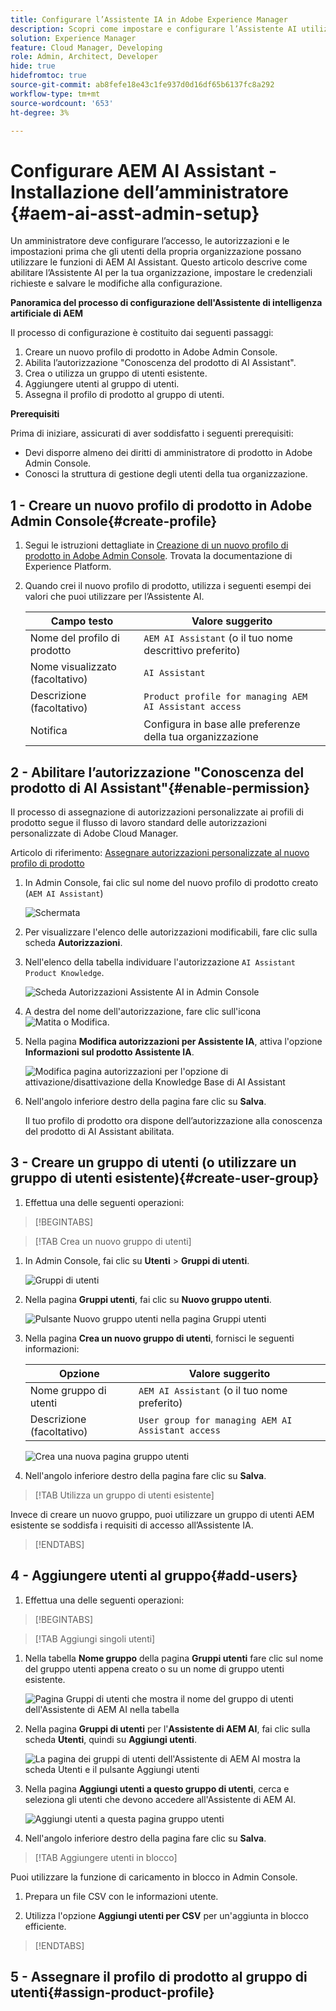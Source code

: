 ```yaml
---
title: Configurare l’Assistente IA in Adobe Experience Manager
description: Scopri come impostare e configurare l’Assistente AI utilizzando Admin Console in Adobe Experience Manager.
solution: Experience Manager
feature: Cloud Manager, Developing
role: Admin, Architect, Developer
hide: true
hidefromtoc: true
source-git-commit: ab8fefe18e43c1fe937d0d16df65b6137fc8a292
workflow-type: tm+mt
source-wordcount: '653'
ht-degree: 3%

---
```


# Configurare AEM AI Assistant - Installazione dell’amministratore {#aem-ai-asst-admin-setup}

Un amministratore deve configurare l’accesso, le autorizzazioni e le impostazioni prima che gli utenti della propria organizzazione possano utilizzare le funzioni di AEM AI Assistant. Questo articolo descrive come abilitare l’Assistente AI per la tua organizzazione, impostare le credenziali richieste e salvare le modifiche alla configurazione.

**Panoramica del processo di configurazione dell&#39;Assistente di intelligenza artificiale di AEM**

Il processo di configurazione è costituito dai seguenti passaggi:

1. Creare un nuovo profilo di prodotto in Adobe Admin Console.
1. Abilita l’autorizzazione &quot;Conoscenza del prodotto di AI Assistant&quot;.
1. Crea o utilizza un gruppo di utenti esistente.
1. Aggiungere utenti al gruppo di utenti.
1. Assegna il profilo di prodotto al gruppo di utenti.

**Prerequisiti**

Prima di iniziare, assicurati di aver soddisfatto i seguenti prerequisiti:

* Devi disporre almeno dei diritti di amministratore di prodotto in Adobe Admin Console.
* Conosci la struttura di gestione degli utenti della tua organizzazione.

## 1 - Creare un nuovo profilo di prodotto in Adobe Admin Console{#create-profile}

1. Segui le istruzioni dettagliate in [Creazione di un nuovo profilo di prodotto in Adobe Admin Console](https://experienceleague.adobe.com/en/docs/experience-platform/access-control/ui/create-profile). Trovata la documentazione di Experience Platform.

1. Quando crei il nuovo profilo di prodotto, utilizza i seguenti esempi dei valori che puoi utilizzare per l’Assistente AI.

   | Campo testo | Valore suggerito |
   | --- | --- |
   | Nome del profilo di prodotto | `AEM AI Assistant` (o il tuo nome descrittivo preferito) |
   | Nome visualizzato (facoltativo) | `AI Assistant` |
   | Descrizione (facoltativo) | `Product profile for managing AEM AI Assistant access` |
   | Notifica | Configura in base alle preferenze della tua organizzazione |




## 2 - Abilitare l’autorizzazione &quot;Conoscenza del prodotto di AI Assistant&quot;{#enable-permission}

Il processo di assegnazione di autorizzazioni personalizzate ai profili di prodotto segue il flusso di lavoro standard delle autorizzazioni personalizzate di Adobe Cloud Manager.

Articolo di riferimento: [Assegnare autorizzazioni personalizzate al nuovo profilo di prodotto](https://experienceleague.adobe.com/en/docs/experience-manager-cloud-manager/content/requirements/custom-permissions#assign-permissions)

1. In Admin Console, fai clic sul nome del nuovo profilo di prodotto creato (`AEM AI Assistant`)

   ![Schermata](/help/implementing/cloud-manager/assets/ai-assistant-console.png)

1. Per visualizzare l&#39;elenco delle autorizzazioni modificabili, fare clic sulla scheda **Autorizzazioni**.

1. Nell&#39;elenco della tabella individuare l&#39;autorizzazione `AI Assistant Product Knowledge`.

   ![Scheda Autorizzazioni Assistente AI in Admin Console](/help/implementing/cloud-manager/assets/ai-assistant-permission.png)

1. A destra del nome dell&#39;autorizzazione, fare clic sull&#39;icona ![Matita o Modifica](https://spectrum.adobe.com/static/icons/workflow_18/Smock_Edit_18_N.svg).

1. Nella pagina **Modifica autorizzazioni per Assistente IA**, attiva l&#39;opzione **Informazioni sul prodotto Assistente IA**.

   ![Modifica pagina autorizzazioni per l&#39;opzione di attivazione/disattivazione della Knowledge Base di AI Assistant](/help/implementing/cloud-manager/assets/ai-assistant-prod-knowledge.png)

1. Nell&#39;angolo inferiore destro della pagina fare clic su **Salva**.

   Il tuo profilo di prodotto ora dispone dell’autorizzazione alla conoscenza del prodotto di AI Assistant abilitata.


## 3 - Creare un gruppo di utenti (o utilizzare un gruppo di utenti esistente){#create-user-group}

1. Effettua una delle seguenti operazioni:

>[!BEGINTABS]

>[!TAB Crea un nuovo gruppo di utenti]

1. In Admin Console, fai clic su **Utenti** > **Gruppi di utenti**.

   ![Gruppi di utenti](/help/implementing/cloud-manager/assets/ai-assistant-user-groups.png)

1. Nella pagina **Gruppi utenti**, fai clic su **Nuovo gruppo utenti**.

   ![Pulsante Nuovo gruppo utenti nella pagina Gruppi utenti](/help/implementing/cloud-manager/assets/ai-assistant-new-user-group.png)

1. Nella pagina **Crea un nuovo gruppo di utenti**, fornisci le seguenti informazioni:

   | Opzione | Valore suggerito |
   | --- | --- |
   | Nome gruppo di utenti | `AEM AI Assistant` (o il tuo nome preferito) |
   | Descrizione (facoltativo) | `User group for managing AEM AI Assistant access` |

   ![Crea una nuova pagina gruppo utenti](/help/implementing/cloud-manager/assets/ai-assistant-create-new-user-group.png)

1. Nell&#39;angolo inferiore destro della pagina fare clic su **Salva**.

>[!TAB Utilizza un gruppo di utenti esistente]

Invece di creare un nuovo gruppo, puoi utilizzare un gruppo di utenti AEM esistente se soddisfa i requisiti di accesso all’Assistente IA.

>[!ENDTABS]

## 4 - Aggiungere utenti al gruppo{#add-users}

1. Effettua una delle seguenti operazioni:

>[!BEGINTABS]

>[!TAB Aggiungi singoli utenti]

1. Nella tabella **Nome gruppo** della pagina **Gruppi utenti** fare clic sul nome del gruppo utenti appena creato o su un nome di gruppo utenti esistente.

   ![Pagina Gruppi di utenti che mostra il nome del gruppo di utenti dell&#39;Assistente di AEM AI nella tabella](/help/implementing/cloud-manager/assets/ai-assistant-user-group-name-in-table.png)

1. Nella pagina **Gruppi di utenti** per l&#39;**Assistente di AEM AI**, fai clic sulla scheda **Utenti**, quindi su **Aggiungi utenti**.

   ![La pagina dei gruppi di utenti dell&#39;Assistente di AEM AI mostra la scheda Utenti e il pulsante Aggiungi utenti](/help/implementing/cloud-manager/assets/ai-assistant-add-users.png)

1. Nella pagina **Aggiungi utenti a questo gruppo di utenti**, cerca e seleziona gli utenti che devono accedere all&#39;Assistente di AEM AI.

   ![Aggiungi utenti a questa pagina gruppo utenti](/help/implementing/cloud-manager/assets/ai-assistant-add-users-to-this-group.png)

1. Nell&#39;angolo inferiore destro della pagina fare clic su **Salva**.

>[!TAB Aggiungere utenti in blocco]

Puoi utilizzare la funzione di caricamento in blocco in Admin Console.

1. Prepara un file CSV con le informazioni utente.

1. Utilizza l&#39;opzione **Aggiungi utenti per CSV** per un&#39;aggiunta in blocco efficiente.

>[!ENDTABS]




## 5 - Assegnare il profilo di prodotto al gruppo di utenti{#assign-product-profile}




